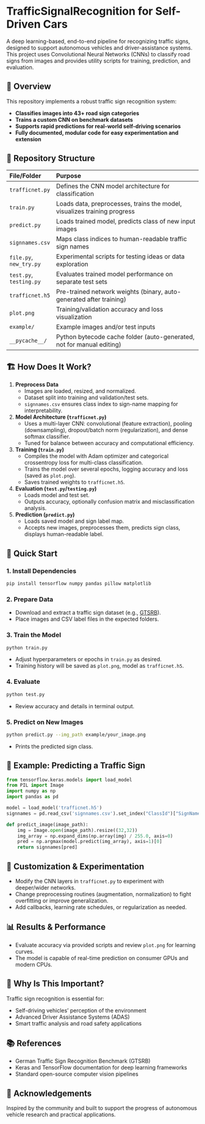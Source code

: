 # TrafficSignalRecognition for Self-Driven Cars

A deep learning-based, end-to-end pipeline for recognizing traffic signs, designed to support autonomous vehicles and driver-assistance systems. This project uses Convolutional Neural Networks (CNNs) to classify road signs from images and provides utility scripts for training, prediction, and evaluation.

## 🚦 Overview

This repository implements a robust traffic sign recognition system:

- **Classifies images into 43+ road sign categories**
- **Trains a custom CNN on benchmark datasets**
- **Supports rapid predictions for real-world self-driving scenarios**
- **Fully documented, modular code for easy experimentation and extension**


## 📁 Repository Structure

| File/Folder | Purpose |
| :-- | :-- |
| `trafficnet.py` | Defines the CNN model architecture for classification |
| `train.py` | Loads data, preprocesses, trains the model, visualizes training progress |
| `predict.py` | Loads trained model, predicts class of new input images |
| `signnames.csv` | Maps class indices to human-readable traffic sign names |
| `file.py`,<br> `new_try.py` | Experimental scripts for testing ideas or data exploration |
| `test.py`,<br>`testing.py` | Evaluates trained model performance on separate test sets |
| `trafficnet.h5` | Pre-trained network weights (binary, auto-generated after training) |
| `plot.png` | Training/validation accuracy and loss visualization |
| `example/` | Example images and/or test inputs |
| `__pycache__/` | Python bytecode cache folder (auto-generated, not for manual editing) |

## 🏗️ How Does It Work?

1. **Preprocess Data**
    - Images are loaded, resized, and normalized.
    - Dataset split into training and validation/test sets.
    - `signnames.csv` ensures class index to sign-name mapping for interpretability.
2. **Model Architecture (`trafficnet.py`)**
    - Uses a multi-layer CNN: convolutional (feature extraction), pooling (downsampling), dropout/batch norm (regularization), and dense softmax classifier.
    - Tuned for balance between accuracy and computational efficiency.
3. **Training (`train.py`)**
    - Compiles the model with Adam optimizer and categorical crossentropy loss for multi-class classification.
    - Trains the model over several epochs, logging accuracy and loss (saved as `plot.png`).
    - Saves trained weights to `trafficnet.h5`.
4. **Evaluation (`test.py`/`testing.py`)**
    - Loads model and test set.
    - Outputs accuracy, optionally confusion matrix and misclassification analysis.
5. **Prediction (`predict.py`)**
    - Loads saved model and sign label map.
    - Accepts new images, preprocesses them, predicts sign class, displays human-readable label.

## 🚀 Quick Start

### 1. Install Dependencies

```bash
pip install tensorflow numpy pandas pillow matplotlib
```


### 2. Prepare Data

- Download and extract a traffic sign dataset (e.g., [GTSRB](https://benchmark.ini.rub.de/gtsrb_news.html)).
- Place images and CSV label files in the expected folders.


### 3. Train the Model

```bash
python train.py
```

- Adjust hyperparameters or epochs in `train.py` as desired.
- Training history will be saved as `plot.png`, model as `trafficnet.h5`.


### 4. Evaluate

```bash
python test.py
```

- Review accuracy and details in terminal output.


### 5. Predict on New Images

```bash
python predict.py --img_path example/your_image.png
```

- Prints the predicted sign class.


## 🧠 Example: Predicting a Traffic Sign

```python
from tensorflow.keras.models import load_model
from PIL import Image
import numpy as np
import pandas as pd

model = load_model('trafficnet.h5')
signnames = pd.read_csv('signnames.csv').set_index("ClassId")["SignName"].to_dict()

def predict_image(image_path):
    img = Image.open(image_path).resize((32,32))
    img_array = np.expand_dims(np.array(img) / 255.0, axis=0)
    pred = np.argmax(model.predict(img_array), axis=1)[0]
    return signnames[pred]
```


## 📝 Customization \& Experimentation

- Modify the CNN layers in `trafficnet.py` to experiment with deeper/wider networks.
- Change preprocessing routines (augmentation, normalization) to fight overfitting or improve generalization.
- Add callbacks, learning rate schedules, or regularization as needed.


## 📊 Results \& Performance

- Evaluate accuracy via provided scripts and review `plot.png` for learning curves.
- The model is capable of real-time prediction on consumer GPUs and modern CPUs.


## 🤖 Why Is This Important?

Traffic sign recognition is essential for:

- Self-driving vehicles’ perception of the environment
- Advanced Driver Assistance Systems (ADAS)
- Smart traffic analysis and road safety applications


## 📚 References

- German Traffic Sign Recognition Benchmark (GTSRB)
- Keras and TensorFlow documentation for deep learning frameworks
- Standard open-source computer vision pipelines


## 🙏 Acknowledgements

Inspired by the community and built to support the progress of autonomous vehicle research and practical applications.
